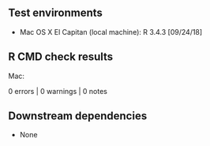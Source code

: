 ## Test environments

* Mac OS X El Capitan (local machine): R 3.4.3 [09/24/18]

## R CMD check results

Mac:

0 errors | 0 warnings | 0 notes

## Downstream dependencies

* None 
